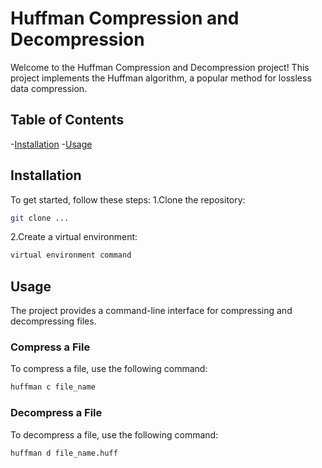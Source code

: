 # Huffman Compression and Decompression
Welcome to the Huffman Compression and Decompression project! This project implements the Huffman algorithm, a popular method for lossless data compression.

## Table of Contents
-[Installation](##Installation)
-[Usage](##Usage)

## Installation
To get started, follow these steps:
1.Clone the repository:
```bash
git clone ...
```
2.Create a virtual environment:
```bash
virtual environment command
```

## Usage
The project provides a command-line interface for compressing and decompressing files.
### Compress a File
To compress a file, use the following command:
```bash
huffman c file_name
```
### Decompress a File
To decompress a file, use the following command:
```bash
huffman d file_name.huff
```
